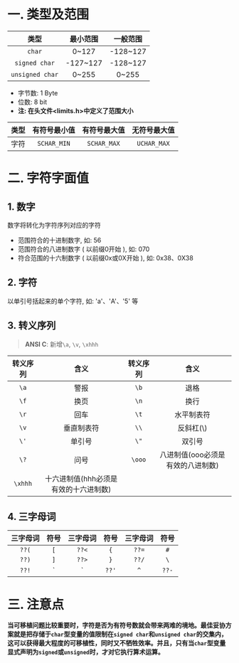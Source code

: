 # 一. 类型及范围

| 类型 | 最小范围 | 一般范围 |
| :-: | :-: | :-: |
| `char` | 0~127 | \-128~127 |
| `signed char` | \-127~127 | \-128~127 |
| `unsigned char` | 0~255 | 0~255 |

* 字节数: 1 Byte
* 位数: 8 bit
* **注: 在头文件<limits.h>中定义了范围大小**

| 类型 | 有符号最小值 | 有符号最大值 | 无符号最大值 |
| :-: | :-: | :-: | :-: |
| 字符 | `SCHAR_MIN` | `SCHAR_MAX` | `UCHAR_MAX` |

# 二. 字符字面值

## 1. 数字

数字将转化为字符序列对应的字符

* 范围符合的十进制数字, 如: 56
* 范围符合的八进制数字 ( 以前缀0开始 ), 如: 070
* 符合范围的十六制数字 ( 以前缀0x或0X开始 ), 如: 0x38、0X38

## 2. 字符

以单引号括起来的单个字符, 如: 'a'、'A'、'5' 等

## 3. 转义序列
> **ANSI C**: 新增`\a`, `\v`, `\xhhh`

| 转义序列 | 含义 | 转义序列 | 含义 |
| :-: | :-: | :-: | :-: |
| `\a` | 警报 | `\b` | 退格 |
| `\f` | 换页 | `\n` | 换行 |
| `\r` | 回车 | `\t` | 水平制表符 |
| `\v` | 垂直制表符 | `\\` | 反斜杠(\\) |
| `\'` | 单引号 | `\"` | 双引号 |
| `\?` | 问号 | `\ooo` | 八进制值(ooo必须是有效的八进制数) |
| `\xhhh` | 十六进制值(hhh必须是有效的十六进制数) |

## 4. 三字母词

| 三字母词 | 符号 | 三字母词 | 符号 | 三字母词 | 符号 |
| :-: | :-: | :-: | :-: | :-: | :-: |
| `??(` | `[` | `??<` | `{` | `??=` | `#` |
| `??)` | `]` | `??>` | `}` | `??/` | `\` |
| `??!` | `|` | `??'` | `^` | `??-` | `~` |

# 三. 注意点
**当可移植问题比较重要时，字符是否为有符号数就会带来两难的境地。最佳妥协方案就是把存储于`char`型变量的值限制在`signed char`和`unsigned char`的交集内，这可以获得最大程度的可移植性，同时又不牺牲效率。并且，只有当`char`型变量显式声明为`signed`或`unsigned`时，才对它执行算术运算。**